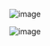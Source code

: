 


![image](https://github.com/user-attachments/assets/96b33de7-a5fb-45d0-8d23-6d85869f0595)


![image](https://github.com/user-attachments/assets/5902c330-50aa-4102-b13f-4ec685712515)
